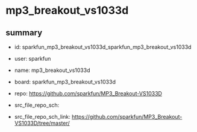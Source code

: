 # mp3_breakout_vs1033d
 
## summary 
* id: sparkfun_mp3_breakout_vs1033d_sparkfun_mp3_breakout_vs1033d
* user: sparkfun
* name: mp3_breakout_vs1033d
* board: sparkfun_mp3_breakout_vs1033d
* repo: https://github.com/sparkfun/MP3_Breakout-VS1033D



* src_file_repo_sch: 
* src_file_repo_sch_link: https://github.com/sparkfun/MP3_Breakout-VS1033D/tree/master/




